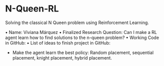 # N-Queen-RL
Solving the classical N Queen problem using Reinforcement Learning.

• Name: Viviana Márquez
• Finalized Research Question: Can I make a RL agent learn how to find solutions to the n-queen problem?
• Working Code in GitHub: 
• List of ideas to finish project in GitHub: 
  - Make the agent learn the best policy: Random placement, sequential placement, knight placement, hybrid placement.
